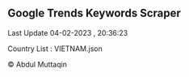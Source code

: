 

## Google Trends Keywords Scraper 
 
Last Update 04-02-2023 , 20:36:23

Country List :
VIETNAM.json



© Abdul Muttaqin 
